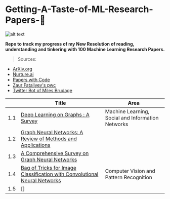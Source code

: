 # **Getting-A-Taste-of-ML-Research-Papers-💯**

![alt text](https://juststickers.in/wp-content/uploads/2017/04/machine-learning.png)

**Repo to track my progress of my New Resolution of reading, understanding and tinkering with 100 Machine Learning Research Papers.**

>Sources:<br/>
* [ArXiv.org](https://arxiv.org)<br/>
* [Nurture.ai](http://nurture.ai)<br/>
* [Papers with Code](https://paperswithcode.com)<br/>
* [Zaur Fataliyev's pwc](https://github.com/zziz/pwc)<br/>
* [Twitter Bot of Miles Brudage](https://twitter.com/BrundageBot)</br>

|         |Title  | Area  | 
|---      |---    |---    |
|1.1   |[Deep Learning on Graphs : A Survey](https://arxiv.org/abs/1812.04202)    |Machine Learning, Social and Information Networks   |    
|1.2   |[Graph Neural Networks: A Review of Methods and Applications](https://arxiv.org/abs/1812.08434)    |	  
|1.3   |[A Comprehensive Survey on Graph Neural Networks](https://arxiv.org/abs/1901.00596)    |	  
|1.4   |[Bag of Tricks for Image Classification with Convolutional Neural Networks](https://arxiv.org/pdf/1812.01187.pdf) |Computer Vision and Pattern Recognition |
|1.5   |[] |

